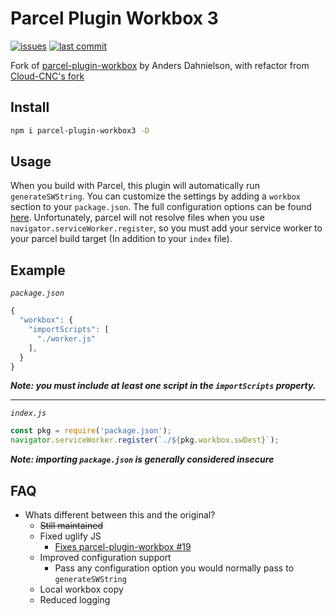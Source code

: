 # Parcel Plugin Workbox 3

[![issues](https://img.shields.io/github/issues/olafal0/parcel-plugin-workbox3)](https://github.com/olafal0/core/issues)
[![last commit](https://img.shields.io/github/last-commit/olafal0/parcel-plugin-workbox3)](https://github.com/olafal0/core/commits/master)

Fork of [parcel-plugin-workbox](https://github.com/dahnielson/parcel-plugin-workbox) by Anders Dahnielson, with refactor from [Cloud-CNC's fork](https://github.com/Cloud-CNC/parcel-plugin-workbox3)

## Install

```bash
npm i parcel-plugin-workbox3 -D
```

## Usage

When you build with Parcel, this plugin will automatically run `generateSWString`. You can customize the settings by adding a `workbox` section to your `package.json`. The full configuration options can be found [here](https://developers.google.com/web/tools/workbox/modules/workbox-build#generateswstring_mode). Unfortunately, parcel will not resolve files when you use `navigator.serviceWorker.register`, so you must add your service worker to your parcel build target (In addition to your `index` file).

## Example

_`package.json`_

```JavaScript
{
  "workbox": {
    "importScripts": [
      "./worker.js"
    ],
  }
}
```

**_Note: you must include at least one script in the `importScripts` property._**

---

_`index.js`_

```JavaScript
const pkg = require('package.json');
navigator.serviceWorker.register(`./${pkg.workbox.swDest}`);
```

**_Note: importing `package.json` is generally considered insecure_**

## FAQ

- Whats different between this and the original?
  - ~~Still maintained~~
  - Fixed uglify JS
    - [Fixes parcel-plugin-workbox #19](https://github.com/dahnielson/parcel-plugin-workbox/issues/19)
  - Improved configuration support
    - Pass any configuration option you would normally pass to `generateSWString`
  - Local workbox copy
  - Reduced logging
